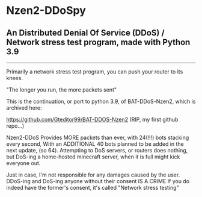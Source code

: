 # Nzen2-DDoSpy
An Distributed Denial Of Service (DDoS) / Network stress test program, made with Python 3.9
-------------------------------------------------------------------------------------------




























































-------------------------------------------------------------------------------------------


Primarily a network stress test program, you can push your router to its knees.

"The longer you run, the more packets sent"

This is the continuation, or port to python 3.9, of BAT-DDoS-Nzen2, which is archived here:

https://github.com/Gteditor99/BAT-DDOS-Nzen2
(RIP, my first github repo...)

Nzen2-DDoS Provides MORE packets than ever, with 24(!!!) bots stacking every second,
With an ADDITIONAL 40 bots planned to be added in the next update, (so 64).
Attempting to DoS servers, or routers does nothing, but DoS-ing a home-hosted minecraft server,
when it is full might kick everyone out. 







Just in case, I'm not responsible for any damages caused by the user.
DDoS-ing and DoS-ing anyone without their consent IS A CRIME
If you do indeed have the former's consent, it's called "Network stress testing"


